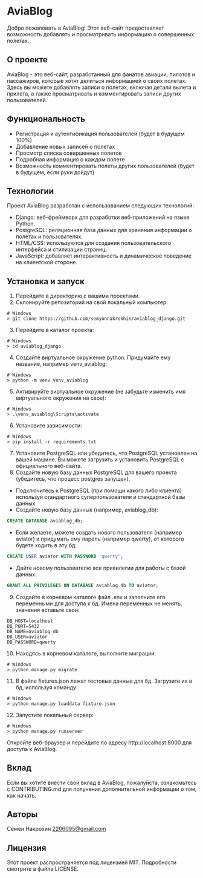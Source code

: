 # AviaBlog

Добро пожаловать в AviaBlog! Этот веб-сайт предоставляет возможность добавлять и просматривать информацию о совершенных полетах.

## О проекте

AviaBlog - это веб-сайт, разработанный для фанатов авиации, пилотов и пассажиров, которые хотят делиться информацией о своих полетах. Здесь вы можете добавлять записи о полетах, включая детали вылета и прилета, а также просматривать и комментировать записи других пользователей.

## Функциональность

- Регистрация и аутентификация пользователей (будет в будущем 100%)
- Добавление новых записей о полетах
- Просмотр списка совершенных полетов
- Подробная информация о каждом полете
- Возможность комментировать полеты других пользователей (будет в будущем, если руки дойдут)

## Технологии

Проект AviaBlog разработан с использованием следующих технологий:

- Django: веб-фреймворк для разработки веб-приложений на языке Python.
- PostgreSQL: реляционная база данных для хранения информации о полетах и пользователях.
- HTML/CSS: используются для создания пользовательского интерфейса и стилизации страниц.
- JavaScript: добавляет интерактивность и динамическое поведение на клиентской стороне.

## Установка и запуск

1. Перейдите в директорию с вашими проектами.
2. Склонируйте репозиторий на свой локальный компьютер:

```shell
# Windows
> git clone https://github.com/semyonnakrokhin/aviablog_django.git
```

3. Перейдите в каталог проекта:

```shell
# Windows
> cd aviablog_django
```

4. Создайте виртуальное окружение python. Придумайте ему название, например venv_aviablog:

```shell
# Windows
> python -m venv venv_aviablog
```

5. Активируйте виртуальное окружение (не забудьте изменить имя виртуального окружения на свое):

```shell
# Windows
> .\venv_aviablog\Scripts\activate
```

6. Установите зависимости:

```shell
# Windows
> pip install -r requirements.txt
```

7. Установите PostgreSQL или убедитесь, что PostgreSQL установлен на вашей машине. Вы можете загрузить и установить PostgreSQL с официального веб-сайта.
8. Создайте новую базу данных PostgreSQL для вашего проекта (убедитесь, что процесс postgres запущен).

- Подключитесь к PostgreSQL (при помощи какого либо клиента) используя стандартного суперпользователя и стандартной базы данных
- Создайте новую базу данных (например, aviablog_db):

```sql
CREATE DATABASE aviablog_db;
```

- Если желаете, можете создать нового пользователя (например aviator) и придумать ему пароль (например qwerty), от которого будете ходить в эту бд:

```sql
CREATE USER aviator WITH PASSWORD 'qwerty';
```

- Дайте новому пользователю все привилегии для работы с базой данных:

```sql
GRANT ALL PRIVILEGES ON DATABASE aviablog_db TO aviator;
```

9. Создайте в корневом каталоге файл .env и заполните его переменными для доступа к бд. Имена переменных не менять, значения вставьте свои:

```dotenv
DB_HOST=localhost
DB_PORT=5432
DB_NAME=aviablog_db
DB_USER=aviator
DB_PASSWORD=qwerty
```
</code></pre>

10. Находясь в корневом каталоге, выполните миграции:

```shell
# Windows
> python manage.py migrate
```

11. В файле fixtures.json лежат тестовые данные для бд. Загрузите их в бд, используя команду:

```shell
# Windows
> python manage.py loaddata fixture.json
```

12. Запустите локальный сервер:

```shell
# Windows
> python manage.py runserver
```
Откройте веб-браузер и перейдите по адресу http://localhost:8000 для доступа к AviaBlog.


## Вклад
Если вы хотите внести свой вклад в AviaBlog, пожалуйста, ознакомьтесь с CONTRIBUTING.md для получения дополнительной информации о том, как начать.

## Авторы
Семен Накрохин
2206095@gmail.com

## Лицензия
Этот проект распространяется под лицензией MIT. Подробности смотрите в файле LICENSE.


